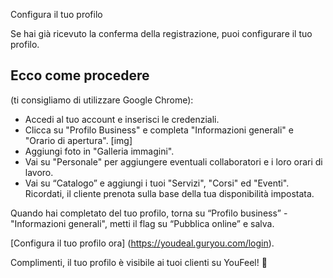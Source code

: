  Configura il tuo profilo

Se hai già ricevuto la conferma della registrazione, puoi configurare il tuo profilo.

## Ecco come procedere 
(ti consigliamo di utilizzare Google Chrome):

- Accedi al tuo account e inserisci le credenziali.
- Clicca su "Profilo Business" e completa "Informazioni generali" e "Orario di apertura".
[img]
- Aggiungi foto in "Galleria immagini".
- Vai su "Personale" per aggiungere eventuali collaboratori e i loro orari di lavoro.
- Vai su “Catalogo” e aggiungi i tuoi "Servizi", "Corsi" ed "Eventi". Ricordati, il cliente prenota sulla base della tua disponibilità impostata.

Quando hai completato del tuo profilo, torna su  “Profilo business” -  "Informazioni generali", metti il flag su “Pubblica online” e salva.

[Configura il tuo profilo ora] (https://youdeal.guryou.com/login).

Complimenti, il tuo profilo è visibile ai tuoi clienti su YouFeel! :tada: